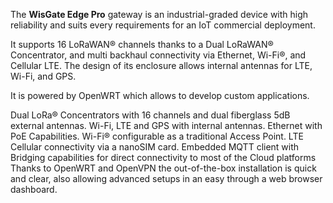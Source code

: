 <FeatureDescription>

The **WisGate Edge Pro** gateway is an industrial-graded device with high reliability and suits every requirements for an IoT commercial deployment.

It supports 16 LoRaWAN® channels thanks to a Dual LoRaWAN® Concentrator, and multi backhaul connectivity via Ethernet, Wi-Fi®, and Cellular LTE. The design of its enclosure allows internal antennas for LTE, Wi-Fi, and GPS.

It is powered by OpenWRT which allows to develop custom applications.

</FeatureDescription>

<FeatureList>

<Feature title="Connectivity" image="wifi">
  Dual LoRa® Concentrators with 16 channels and dual fiberglass 5dB external antennas. Wi-Fi, LTE and GPS with internal antennas. Ethernet with PoE Capabilities.
</Feature>

<Feature title="Wi-Fi Access Point" image="wifi">
  Wi-Fi® configurable as a traditional Access Point.
</Feature>

<Feature title="Cellular Connectivity" image="cellular">
  LTE Cellular connectivity via a nanoSIM card.
</Feature>

<Feature title="Network Server and MQTT integration" image="communication">
  Embedded MQTT client with Bridging capabilities for direct connectivity to most of the Cloud platforms
</Feature>

<Feature title="Easy and fast configuration" image="configurability">
  Thanks to OpenWRT and OpenVPN the out-of-the-box installation is quick and clear, also allowing advanced setups in an easy through a web browser dashboard.
</Feature>

</FeatureList>
